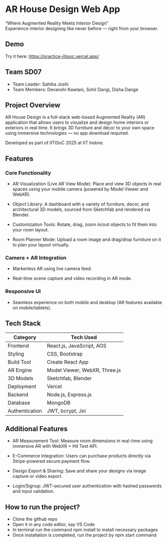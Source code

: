 
# AR House Design Web App

“Where Augmented Reality Meets Interior Design”  
Experience interior designing like never before — right from your browser.

## Demo 

Try it here: https://practice-iitisoc.vercel.app/


## Team SD07

* Team Leader: Sahiba Joshi
* Team Members: Devanshi Kawlani, Sohil Dangi, Disha Dange

## Project Overview

AR House Design is a full-stack web-based Augmented Reality (AR) application that allows users to visualize and design home interiors or exteriors in real time. It brings 3D furniture and décor to your own space using immersive technologies — no app download required.

Developed as part of IITISoC 2025 at IIT Indore.

## Features 
### Core Functionality

* AR Visualization (Live AR View Mode): Place and view 3D objects in real spaces using your mobile camera (powered by Model Viewer and WebXR).

* Object Library: A dashboard with a variety of furniture, decor, and architectural 3D models, sourced from Sketchfab and rendered via Blender.

* Customization Tools: Rotate, drag, zoom in/out objects to fit them into your room layout.

* Room Planner Mode: Upload a room image and drag/drop furniture on it to plan your layout virtually.

### Camera + AR Integration
* Markerless AR using live camera feed.

* Real-time scene capture and video recording in AR mode.

### Responsive UI
* Seamless experience on both mobile and desktop (AR features available on mobile/tablets).

## Tech Stack

| Category         | Tech Used                     |
|------------------|-------------------------------|
| Frontend         | React.js, JavaScript, AOS     |
| Styling          | CSS, Bootstrap                |
| Build Tool       | Create React App              |
| AR Engine        | Model Viewer, WebXR, Three.js |
| 3D Models        | Sketchfab, Blender            |
| Deployment       | Vercel                        |
| Backend          | Node.js, Express.js           |
| Database         | MongoDB                       |
| Authentication   | JWT, bcrypt, Joi              |

## Additional Features

* AR Measurement Tool: Measure room dimensions in real-time using immersive AR with WebXR + Hit Test API.

* E-Commerce Integration: Users can purchase products directly via Stripe-powered secure payment flow.

* Design Export & Sharing: Save and share your designs via image capture or video export.

* Login/Signup: JWT-secured user authentication with hashed passwords and input validation.

## How to run the project?

* Clone the github repo
* Open it in any code editor, say VS Code
* In terminal run the command npm install to install necessary packages
* Once installation is completed, run the project by npm start command

